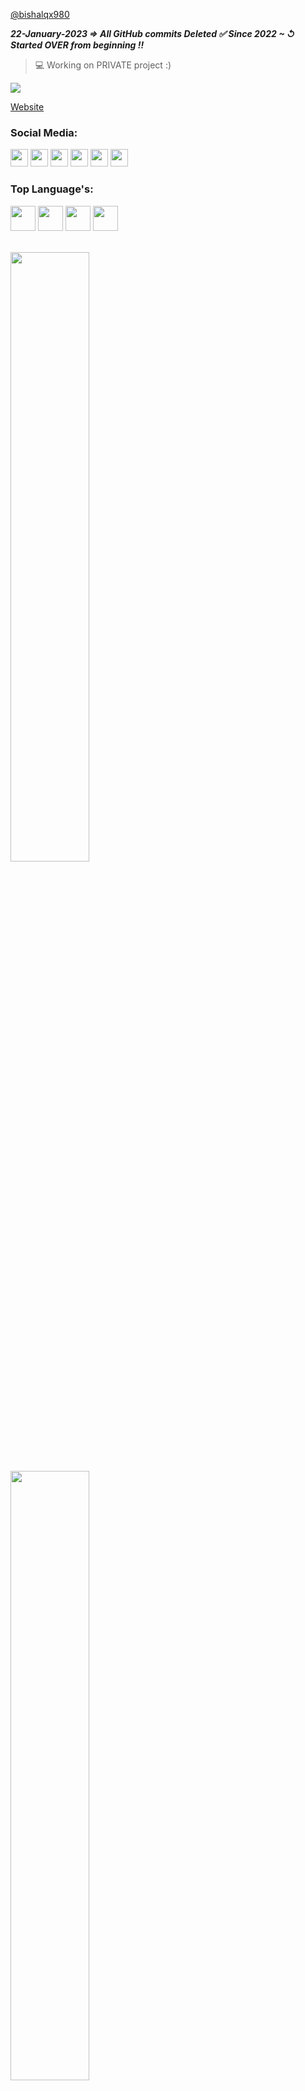 [@bishalqx980](https://bishalqx980.github.io/bishalqx980/)

***22-January-2023 ⇒ All GitHub commits Deleted ✅ Since 2022 ~ ↺ Started OVER from beginning !!***

> 💻 Working on PRIVATE project :)

![](https://komarev.com/ghpvc/?username=bishalqx980&label=Profile%20views&color=0096FF&style=flat&abbreviated=true)

[Website](https://bishalqx980.github.io/)

### Social Media:

<a href="mailto:bishalqx680@gmail.com"><img src="https://bishalqx980.github.io/bishalqx980/images/Gmail.png" alt="" width="28px"></a>
<a href="http://facebook.com/bishalqx980"><img src="https://bishalqx980.github.io/bishalqx980/images/Facebook.png" alt="" width="28px"></a>
<a href="http://twitter.com/bishalqx980"><img src="https://bishalqx980.github.io/bishalqx980/images/x.jpeg" alt="" width="28px"></a>
<a href="http://t.me/bishalqx980"><img src="https://bishalqx980.github.io/bishalqx980/images/Telegram.png" alt="" width="28px"></a>
<a href="https://discord.com/users/1008057534067773470"><img src="https://bishalqx980.github.io/bishalqx980/images/Discord.png" alt="" width="28px"></a>
<a href="http://youtube.com/@bishalqx980"><img src="https://bishalqx980.github.io/bishalqx980/images/YouTube.png" alt="" width="28px"></a>

### Top Language's:

<p>
<img src="https://bishalqx980.github.io/bishalqx980/images/python.svg" alt="" width="40" height="40">
<img src="https://bishalqx980.github.io/bishalqx980/images/html5.svg" alt="" width="40" height="40">
<img src="https://bishalqx980.github.io/bishalqx980/images/css3.svg" alt="" width="40" height="40">
<img src="https://bishalqx980.github.io/bishalqx980/images/js.svg" alt="" width="40" height="40">
</p>

<br>
<img width="50%" src="https://github-readme-stats.vercel.app/api/top-langs?username=bishalqx980&show_icons=true&locale=en&layout=compact" alt="">
<br>
<img width="50%" src="https://github-readme-stats.vercel.app/api?username=bishalqx980&show_icons=true&locale=en" alt="">
<br>
<img width="50%" src="https://github-readme-streak-stats.herokuapp.com/?user=bishalqx980&" alt="">
<br>
<img  width="100%" src="http://github-profile-summary-cards.vercel.app/api/cards/profile-details?username=bishalqx980&theme=2077">
